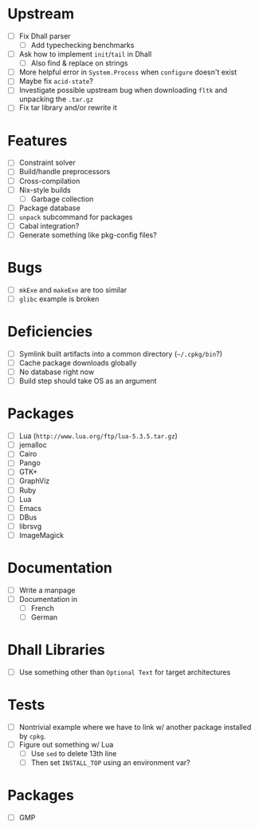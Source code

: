 # Upstream
- [ ] Fix Dhall parser
  - [ ] Add typechecking benchmarks
- [ ] Ask how to implement `init`/`tail` in Dhall
  - [ ] Also find & replace on strings
- [ ] More helpful error in `System.Process` when `configure` doesn't exist
- [ ] Maybe fix `acid-state`?
- [ ] Investigate possible upstream bug when downloading `fltk` and unpacking
  the `.tar.gz`
- [ ] Fix tar library and/or rewrite it
# Features
- [ ] Constraint solver
- [ ] Build/handle preprocessors
- [ ] Cross-compilation
- [ ] Nix-style builds
  - [ ] Garbage collection
- [ ] Package database
- [ ] `unpack` subcommand for packages
- [ ] Cabal integration?
- [ ] Generate something like pkg-config files?
# Bugs
- [ ] `mkExe` and `makeExe` are too similar
- [ ] `glibc` example is broken
# Deficiencies
- [ ] Symlink built artifacts into a common directory (`~/.cpkg/bin`?)
- [ ] Cache package downloads globally
- [ ] No database right now
- [ ] Build step should take OS as an argument
# Packages
- [ ] Lua (`http://www.lua.org/ftp/lua-5.3.5.tar.gz`)
- [ ] jemalloc
- [ ] Cairo
- [ ] Pango
- [ ] GTK+
- [ ] GraphViz
- [ ] Ruby
- [ ] Lua
- [ ] Emacs
- [ ] DBus
- [ ] librsvg
- [ ] ImageMagick
# Documentation
- [ ] Write a manpage
- [ ] Documentation in
  - [ ] French
  - [ ] German
# Dhall Libraries
- [ ] Use something other than `Optional Text` for target architectures
# Tests
- [ ] Nontrivial example where we have to link w/ another package installed by
  `cpkg`.
- [ ] Figure out something w/ Lua
  - [ ] Use `sed` to delete 13th line
  - [ ] Then set `INSTALL_TOP` using an environment var?
# Packages
- [ ] GMP
